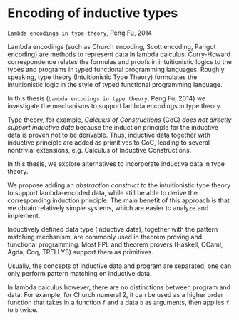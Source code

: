 # Encoding of inductive types

`Lambda encodings in type theory`, Peng Fu, 2014

Lambda encodings (such as Church encoding, Scott encoding, Parigot encoding) are methods to represent data in lambda calculus. Curry-Howard correspondence relates the formulas and proofs in intuitionistic logics to the types and programs in typed functional programming languages. Roughly speaking, type theory (Intuitionistic Type Theory) formulates the intuitionistic logic in the style of typed functional programming language.

In this thesis (`Lambda encodings in type theory`, Peng Fu, 2014) we investigate the mechanisms to support lambda encodings in type theory.

Type theory, for example, *Calculus of Constructions* (CoC) *does not directly support inductive data* because the induction principle for the inductive data is proven not to be derivable. Thus, inductive data together with inductive principle are added as primitives to CoC, leading to several nontrivial extensions, e.g. Calculus of Inductive Constructions.

In this thesis, we explore alternatives to incorporate inductive data in type theory.

We propose adding an *abstraction construct* to the intuitionistic type theory to support lambda-encoded data, while still be able to derive the corresponding induction principle. The main benefit of this approach is that we obtain relatively simple systems, which are easier to analyze and implement.

Inductively defined data type (inductive data), together with the pattern matching mechanism, are commonly used in theorem proving and functional programming. Most FPL and theorem provers (Haskell, OCaml, Agda, Coq, TRELLYS) support them as primitives.

Usually, the concepts of inductive data and program are separated, one can only perform pattern matching on inductive data.

In lambda calculus however, there are no distinctions between program and data. For example, for Church numeral 2, it can be used as a higher order function that takes in a function `f` and a data `b` as arguments, then applies `f` to `b` twice.
